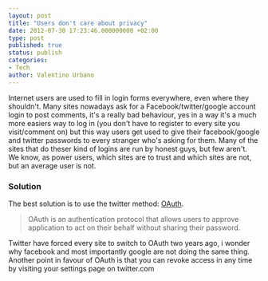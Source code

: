 ```yaml
---
layout: post
title: "Users don't care about privacy"
date: 2012-07-30 17:23:46.000000000 +02:00
type: post
published: true
status: publish
categories:
- Tech
author: Valentino Urbano 
---
```


Internet users are used to fill in login forms everywhere, even where they shouldn't. Many sites nowadays ask for a Facebook/twitter/google account login to post comments, it's a really bad behaviour, yes in a way it's a much more easiers way to log in (you don't have to register to every site you visit/comment on) but this way users get used to give their facebook/google and twitter passwords to every stranger who's asking for them. Many of the sites that do theser kind of logins are run by honest guys, but few aren't. We know, as power users, which sites are to trust and which sites are not, but an average user is not.

### Solution

The best solution is to use the twitter method: [OAuth][0].

> OAuth is an authentication protocol that allows users to approve application to act on their behalf without sharing their password.

Twitter have forced every site to switch to OAuth two years ago, i wonder why facebook and most importantly google are not doing the same thing.  
Another point in favour of OAuth is that you can revoke access in any time by visiting your settings page on twitter.com


[0]: https://dev.twitter.com/docs/auth/oauth/faq